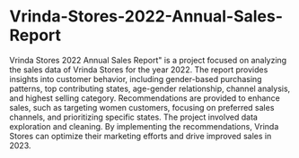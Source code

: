 # Vrinda-Stores-2022-Annual-Sales-Report
Vrinda Stores 2022 Annual Sales Report" is a project focused on analyzing the sales data of Vrinda Stores for the year 2022. The report provides insights into customer behavior, including gender-based purchasing patterns, top contributing states, age-gender relationship, channel analysis, and highest selling category. Recommendations are provided to enhance sales, such as targeting women customers, focusing on preferred sales channels, and prioritizing specific states. The project involved data exploration and cleaning. By implementing the recommendations, Vrinda Stores can optimize their marketing efforts and drive improved sales in 2023.
